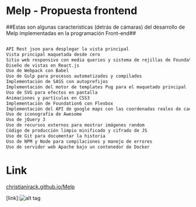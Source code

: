 
# Melp - Propuesta frontend #
##Estas son algunas características (detrás de cámaras) del desarrollo de Melp implementadas en la programación Front-end##

```sh

API Rest json para desplegar la vista principal
Vista principal maquetada desde cero
Sitio web responsivo con media queries y sistema de rejillas de Foundation 6
Diseño de vistas en React.js
Uso de Webpack con Babel
Uso de Gulp para procesos automatizados y compilados
Implementación de SASS con autoprefijos
Implementación del motor de templates Pug para el maquetado principal
Uso de SVG para efectos en pantalla
Animaciones y partículas en CSS3
Implementación de Foundation6 con Flexbox
Implementación del API de google maps con las coordenadas reales de cada ficha
Uso de iconografía de Awesome
Uso de jQuery 3
Uso de recursos externos para mostrar imágenes random
Código de producción limpio minificado y cifrado de JS
Uso de Git para documentar la historia
Uso de NPM y Node para compilaciones y manejo de errores
Uso de servidor web Apache bajo un contenedor de Docker

```
# Link #
[christianirack.github.io/Melp](https://christianirack.github.io/Melp/)


[link]:![alt tag](http://irack.mx/websites/melp/landing.png)
